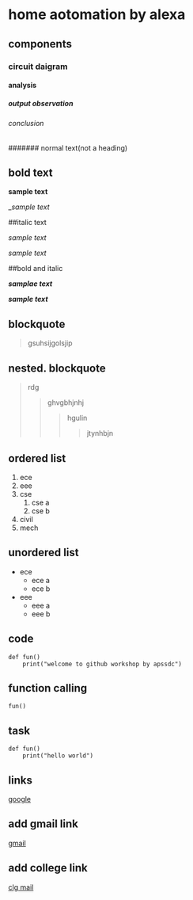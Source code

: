 # home aotomation by alexa
## components
### circuit daigram
#### analysis
##### output observation
###### conclusion
####### normal text(not a heading)
## bold text

**sample text**

__sample text_

##italic text

*sample text*

_sample text_

##bold and italic

**_samplae text_**

__*sample text*__

## blockquote
> gsuhsijgolsjip
## nested. blockquote
> rdg
>> ghvgbhjnhj
>>> hgulin
>>>> jtynhbjn
## ordered list
1. ece
2. eee
3. cse
   1. cse a
   2. cse b
4. civil
5. mech
## unordered list

- ece
    * ece a
    * ece b
- eee
    * eee a
    * eee b
## code
``` 
def fun()
    print("welcome to github workshop by apssdc")
```    
## function calling
`
fun()
`
## task
```
def fun()
    print("hello world")
```

## links
[google](https//www.google.com)

## add gmail link
[gmail](naidukuppala60@gmail.com)
## add college link
[clg mail](kits@1234)
